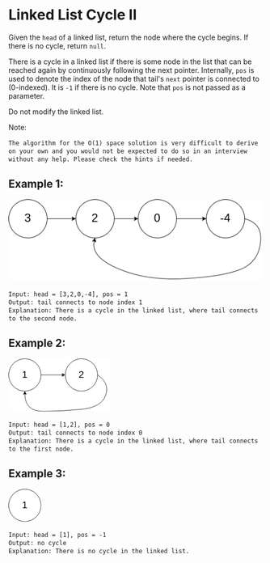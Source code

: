 #  Linked List Cycle II

Given the `head` of a linked list, return the node where the cycle begins. If there is no cycle, return `null`.

There is a cycle in a linked list if there is some node in the list that can be reached again by continuously following the next pointer. Internally, `pos` is used to denote the index of the node that tail's `next` pointer is connected to (0-indexed). It is `-1` if there is no cycle. Note that `pos` is not passed as a parameter.

Do not modify the linked list.

Note:
```
The algorithm for the O(1) space solution is very difficult to derive on your own and you would not be expected to do so in an interview without any help. Please check the hints if needed.
```

 
## **Example 1:**
![](example1.png "example 1")
```
Input: head = [3,2,0,-4], pos = 1
Output: tail connects to node index 1
Explanation: There is a cycle in the linked list, where tail connects to the second node.
```

## **Example 2:**
![](example2.png "example 2")
```
Input: head = [1,2], pos = 0
Output: tail connects to node index 0
Explanation: There is a cycle in the linked list, where tail connects to the first node.
```

## **Example 3:**
![](example3.png "example 3")
```
Input: head = [1], pos = -1
Output: no cycle
Explanation: There is no cycle in the linked list.
```